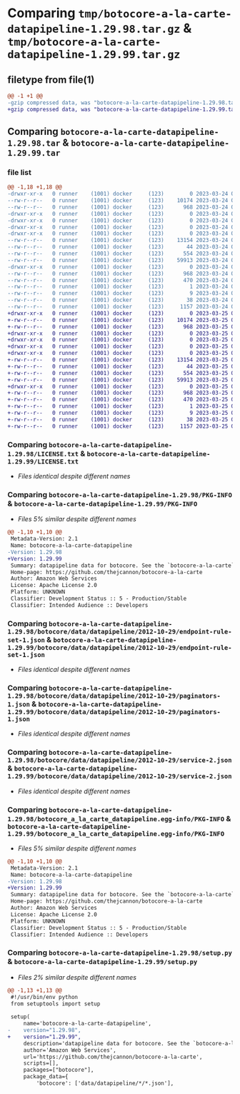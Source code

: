 # Comparing `tmp/botocore-a-la-carte-datapipeline-1.29.98.tar.gz` & `tmp/botocore-a-la-carte-datapipeline-1.29.99.tar.gz`

## filetype from file(1)

```diff
@@ -1 +1 @@
-gzip compressed data, was "botocore-a-la-carte-datapipeline-1.29.98.tar", last modified: Fri Mar 24 01:24:12 2023, max compression
+gzip compressed data, was "botocore-a-la-carte-datapipeline-1.29.99.tar", last modified: Sat Mar 25 01:22:32 2023, max compression
```

## Comparing `botocore-a-la-carte-datapipeline-1.29.98.tar` & `botocore-a-la-carte-datapipeline-1.29.99.tar`

### file list

```diff
@@ -1,18 +1,18 @@
-drwxr-xr-x   0 runner    (1001) docker     (123)        0 2023-03-24 01:24:12.465875 botocore-a-la-carte-datapipeline-1.29.98/
--rw-r--r--   0 runner    (1001) docker     (123)    10174 2023-03-24 01:24:12.000000 botocore-a-la-carte-datapipeline-1.29.98/LICENSE.txt
--rw-r--r--   0 runner    (1001) docker     (123)      968 2023-03-24 01:24:12.465875 botocore-a-la-carte-datapipeline-1.29.98/PKG-INFO
-drwxr-xr-x   0 runner    (1001) docker     (123)        0 2023-03-24 01:24:12.465875 botocore-a-la-carte-datapipeline-1.29.98/botocore/
-drwxr-xr-x   0 runner    (1001) docker     (123)        0 2023-03-24 01:24:12.465875 botocore-a-la-carte-datapipeline-1.29.98/botocore/data/
-drwxr-xr-x   0 runner    (1001) docker     (123)        0 2023-03-24 01:24:12.465875 botocore-a-la-carte-datapipeline-1.29.98/botocore/data/datapipeline/
-drwxr-xr-x   0 runner    (1001) docker     (123)        0 2023-03-24 01:24:12.465875 botocore-a-la-carte-datapipeline-1.29.98/botocore/data/datapipeline/2012-10-29/
--rw-r--r--   0 runner    (1001) docker     (123)    13154 2023-03-24 01:23:57.000000 botocore-a-la-carte-datapipeline-1.29.98/botocore/data/datapipeline/2012-10-29/endpoint-rule-set-1.json
--rw-r--r--   0 runner    (1001) docker     (123)       44 2023-03-24 01:23:57.000000 botocore-a-la-carte-datapipeline-1.29.98/botocore/data/datapipeline/2012-10-29/examples-1.json
--rw-r--r--   0 runner    (1001) docker     (123)      554 2023-03-24 01:23:57.000000 botocore-a-la-carte-datapipeline-1.29.98/botocore/data/datapipeline/2012-10-29/paginators-1.json
--rw-r--r--   0 runner    (1001) docker     (123)    59913 2023-03-24 01:23:57.000000 botocore-a-la-carte-datapipeline-1.29.98/botocore/data/datapipeline/2012-10-29/service-2.json
-drwxr-xr-x   0 runner    (1001) docker     (123)        0 2023-03-24 01:24:12.465875 botocore-a-la-carte-datapipeline-1.29.98/botocore_a_la_carte_datapipeline.egg-info/
--rw-r--r--   0 runner    (1001) docker     (123)      968 2023-03-24 01:24:12.000000 botocore-a-la-carte-datapipeline-1.29.98/botocore_a_la_carte_datapipeline.egg-info/PKG-INFO
--rw-r--r--   0 runner    (1001) docker     (123)      470 2023-03-24 01:24:12.000000 botocore-a-la-carte-datapipeline-1.29.98/botocore_a_la_carte_datapipeline.egg-info/SOURCES.txt
--rw-r--r--   0 runner    (1001) docker     (123)        1 2023-03-24 01:24:12.000000 botocore-a-la-carte-datapipeline-1.29.98/botocore_a_la_carte_datapipeline.egg-info/dependency_links.txt
--rw-r--r--   0 runner    (1001) docker     (123)        9 2023-03-24 01:24:12.000000 botocore-a-la-carte-datapipeline-1.29.98/botocore_a_la_carte_datapipeline.egg-info/top_level.txt
--rw-r--r--   0 runner    (1001) docker     (123)       38 2023-03-24 01:24:12.465875 botocore-a-la-carte-datapipeline-1.29.98/setup.cfg
--rw-r--r--   0 runner    (1001) docker     (123)     1157 2023-03-24 01:24:12.000000 botocore-a-la-carte-datapipeline-1.29.98/setup.py
+drwxr-xr-x   0 runner    (1001) docker     (123)        0 2023-03-25 01:22:32.062902 botocore-a-la-carte-datapipeline-1.29.99/
+-rw-r--r--   0 runner    (1001) docker     (123)    10174 2023-03-25 01:22:31.000000 botocore-a-la-carte-datapipeline-1.29.99/LICENSE.txt
+-rw-r--r--   0 runner    (1001) docker     (123)      968 2023-03-25 01:22:32.062902 botocore-a-la-carte-datapipeline-1.29.99/PKG-INFO
+drwxr-xr-x   0 runner    (1001) docker     (123)        0 2023-03-25 01:22:32.062902 botocore-a-la-carte-datapipeline-1.29.99/botocore/
+drwxr-xr-x   0 runner    (1001) docker     (123)        0 2023-03-25 01:22:32.062902 botocore-a-la-carte-datapipeline-1.29.99/botocore/data/
+drwxr-xr-x   0 runner    (1001) docker     (123)        0 2023-03-25 01:22:32.062902 botocore-a-la-carte-datapipeline-1.29.99/botocore/data/datapipeline/
+drwxr-xr-x   0 runner    (1001) docker     (123)        0 2023-03-25 01:22:32.062902 botocore-a-la-carte-datapipeline-1.29.99/botocore/data/datapipeline/2012-10-29/
+-rw-r--r--   0 runner    (1001) docker     (123)    13154 2023-03-25 01:22:12.000000 botocore-a-la-carte-datapipeline-1.29.99/botocore/data/datapipeline/2012-10-29/endpoint-rule-set-1.json
+-rw-r--r--   0 runner    (1001) docker     (123)       44 2023-03-25 01:22:12.000000 botocore-a-la-carte-datapipeline-1.29.99/botocore/data/datapipeline/2012-10-29/examples-1.json
+-rw-r--r--   0 runner    (1001) docker     (123)      554 2023-03-25 01:22:12.000000 botocore-a-la-carte-datapipeline-1.29.99/botocore/data/datapipeline/2012-10-29/paginators-1.json
+-rw-r--r--   0 runner    (1001) docker     (123)    59913 2023-03-25 01:22:12.000000 botocore-a-la-carte-datapipeline-1.29.99/botocore/data/datapipeline/2012-10-29/service-2.json
+drwxr-xr-x   0 runner    (1001) docker     (123)        0 2023-03-25 01:22:32.062902 botocore-a-la-carte-datapipeline-1.29.99/botocore_a_la_carte_datapipeline.egg-info/
+-rw-r--r--   0 runner    (1001) docker     (123)      968 2023-03-25 01:22:32.000000 botocore-a-la-carte-datapipeline-1.29.99/botocore_a_la_carte_datapipeline.egg-info/PKG-INFO
+-rw-r--r--   0 runner    (1001) docker     (123)      470 2023-03-25 01:22:32.000000 botocore-a-la-carte-datapipeline-1.29.99/botocore_a_la_carte_datapipeline.egg-info/SOURCES.txt
+-rw-r--r--   0 runner    (1001) docker     (123)        1 2023-03-25 01:22:32.000000 botocore-a-la-carte-datapipeline-1.29.99/botocore_a_la_carte_datapipeline.egg-info/dependency_links.txt
+-rw-r--r--   0 runner    (1001) docker     (123)        9 2023-03-25 01:22:32.000000 botocore-a-la-carte-datapipeline-1.29.99/botocore_a_la_carte_datapipeline.egg-info/top_level.txt
+-rw-r--r--   0 runner    (1001) docker     (123)       38 2023-03-25 01:22:32.062902 botocore-a-la-carte-datapipeline-1.29.99/setup.cfg
+-rw-r--r--   0 runner    (1001) docker     (123)     1157 2023-03-25 01:22:31.000000 botocore-a-la-carte-datapipeline-1.29.99/setup.py
```

### Comparing `botocore-a-la-carte-datapipeline-1.29.98/LICENSE.txt` & `botocore-a-la-carte-datapipeline-1.29.99/LICENSE.txt`

 * *Files identical despite different names*

### Comparing `botocore-a-la-carte-datapipeline-1.29.98/PKG-INFO` & `botocore-a-la-carte-datapipeline-1.29.99/PKG-INFO`

 * *Files 5% similar despite different names*

```diff
@@ -1,10 +1,10 @@
 Metadata-Version: 2.1
 Name: botocore-a-la-carte-datapipeline
-Version: 1.29.98
+Version: 1.29.99
 Summary: datapipeline data for botocore. See the `botocore-a-la-carte` package for more info.
 Home-page: https://github.com/thejcannon/botocore-a-la-carte
 Author: Amazon Web Services
 License: Apache License 2.0
 Platform: UNKNOWN
 Classifier: Development Status :: 5 - Production/Stable
 Classifier: Intended Audience :: Developers
```

### Comparing `botocore-a-la-carte-datapipeline-1.29.98/botocore/data/datapipeline/2012-10-29/endpoint-rule-set-1.json` & `botocore-a-la-carte-datapipeline-1.29.99/botocore/data/datapipeline/2012-10-29/endpoint-rule-set-1.json`

 * *Files identical despite different names*

### Comparing `botocore-a-la-carte-datapipeline-1.29.98/botocore/data/datapipeline/2012-10-29/paginators-1.json` & `botocore-a-la-carte-datapipeline-1.29.99/botocore/data/datapipeline/2012-10-29/paginators-1.json`

 * *Files identical despite different names*

### Comparing `botocore-a-la-carte-datapipeline-1.29.98/botocore/data/datapipeline/2012-10-29/service-2.json` & `botocore-a-la-carte-datapipeline-1.29.99/botocore/data/datapipeline/2012-10-29/service-2.json`

 * *Files identical despite different names*

### Comparing `botocore-a-la-carte-datapipeline-1.29.98/botocore_a_la_carte_datapipeline.egg-info/PKG-INFO` & `botocore-a-la-carte-datapipeline-1.29.99/botocore_a_la_carte_datapipeline.egg-info/PKG-INFO`

 * *Files 5% similar despite different names*

```diff
@@ -1,10 +1,10 @@
 Metadata-Version: 2.1
 Name: botocore-a-la-carte-datapipeline
-Version: 1.29.98
+Version: 1.29.99
 Summary: datapipeline data for botocore. See the `botocore-a-la-carte` package for more info.
 Home-page: https://github.com/thejcannon/botocore-a-la-carte
 Author: Amazon Web Services
 License: Apache License 2.0
 Platform: UNKNOWN
 Classifier: Development Status :: 5 - Production/Stable
 Classifier: Intended Audience :: Developers
```

### Comparing `botocore-a-la-carte-datapipeline-1.29.98/setup.py` & `botocore-a-la-carte-datapipeline-1.29.99/setup.py`

 * *Files 2% similar despite different names*

```diff
@@ -1,13 +1,13 @@
 #!/usr/bin/env python
 from setuptools import setup
 
 setup(
     name='botocore-a-la-carte-datapipeline',
-    version="1.29.98",
+    version="1.29.99",
     description='datapipeline data for botocore. See the `botocore-a-la-carte` package for more info.',
     author='Amazon Web Services',
     url='https://github.com/thejcannon/botocore-a-la-carte',
     scripts=[],
     packages=["botocore"],
     package_data={
         'botocore': ['data/datapipeline/*/*.json'],
```

